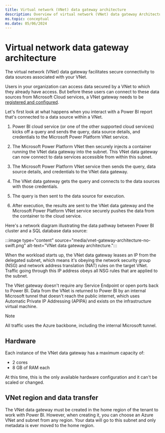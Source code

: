 ```yaml
---
title: Virtual network (VNet) data gateway architecture
description: Overview of virtual network (VNet) data gateway Architecture.
ms.topic: conceptual
ms.date: 05/06/2024
---
```


# Virtual network data gateway architecture

The virtual network (VNet) data gateway facilitates secure connectivity to data sources associated with your VNet.

Users in your organization can access data secured by a VNet to which they already have access. But before these users can connect to these data sources from Microsoft Cloud services, a VNet gateway needs to be [registered and configured](create-data-gateways.md).

Let's first look at what happens when you interact with a Power BI report that's connected to a data source within a VNet.

1. Power BI cloud service (or one of the other supported cloud services) kicks off a query and sends the query, data source details, and credentials to the Microsoft Power Platform VNet service.

2. The Microsoft Power Platform VNet then securely injects a container running the VNet data gateway into the subnet. This VNet data gateway can now connect to data services accessible from within this subnet.

3. The Microsoft Power Platform VNet service then sends the query, data source details, and credentials to the VNet data gateway.

4. The VNet data gateway gets the query and connects to the data sources with those credentials.

5. The query is then sent to the data source for execution.

6. After execution, the results are sent to the VNet data gateway and the Microsoft Power Platform VNet service securely pushes the data from the container to the cloud service.

Here's a network diagram illustrating the data pathway between Power BI cluster and a SQL database data source:

:::image type="content" source="media/vnet-gateway-architecture-no-swift.png" alt-text="VNet data gateway architecture.":::

When the workload starts up, the VNet data gateway leases an IP from the delegated subnet, which means it's obeying the network security group (NSG) and network address translation (NAT) rules on the target VNet. Traffic going through this IP address obeys all NSG rules that are applied to the subnet.

The VNet gateway doesn't require any Service Endpoint or open ports back to Power BI. Data from the VNet is returned to Power BI by an internal Microsoft tunnel that doesn't reach the public internet, which uses Automatic Private IP Addressing (APIPA) and exists on the infrastructure virtual machine.

> [!NOTE]
> All traffic uses the Azure backbone, including the internal Microsoft tunnel.

## Hardware

Each instance of the VNet data gateway has a maximum capacity of:

* 2 cores
* 8 GB of RAM each

At this time, this is the only available hardware configuration and it can't be scaled or changed.

## VNet region and data transfer

The VNet data gateway must be created in the home region of the tenant to work with Power BI. However, when creating it, you can choose an Azure VNet and subnet from any region. Your data will go to this subnet and only metadata is ever moved to the home region.
